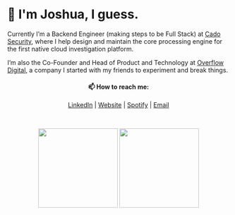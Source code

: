 <h1>👋 I'm Joshua, I guess.</h1>
<p>
Currently I’m a Backend Engineer (making steps to be Full Stack) at <a href="https://www.cadosecurity.com/">Cado Security</a>, where I help design and maintain the core processing engine for the first native cloud investigation platform.
</p>
<p>
I’m also the Co-Founder and Head of Product and Technology at <a href="https://overflow.digital">Overflow Digital</a>, a company I started with my friends to experiment and break things.
</p>
<h4 align="center">📫 How to reach me:</h4>     
<p align="center">
<a href="https://www.linkedin.com/in/joshuathompsonlindley/">LinkedIn</a> | <a href="https://joshuathompson.co.uk">Website</a> | <a href="https://open.spotify.com/user/nxxq0c7necw4ujd0sxt1hla5c?si=48d84c06417f4a9d">Spotify</a> | <a href="mailto://joshua@overflow.digital">Email</a>
</p>
<br />
<p align="center">
<img height="180em" src="https://github-readme-stats.vercel.app/api/top-langs/?username=joshuathompsonlindley&layout=compact&exclude_repo=RemoteFlightController-Client,feather">
<img height="180em" src="https://github-readme-stats.vercel.app/api?username=joshuathompsonlindley&show_icons=true">
</p>

